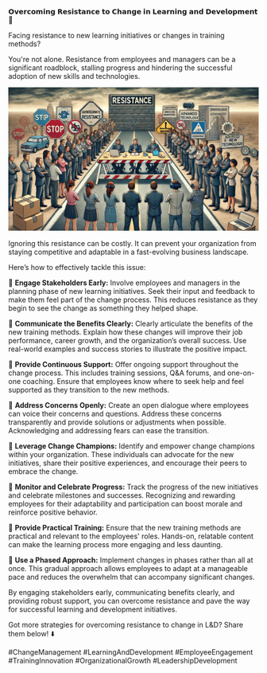 𝗢𝘃𝗲𝗿𝗰𝗼𝗺𝗶𝗻𝗴 𝗥𝗲𝘀𝗶𝘀𝘁𝗮𝗻𝗰𝗲 𝘁𝗼 𝗖𝗵𝗮𝗻𝗴𝗲 𝗶𝗻 𝗟𝗲𝗮𝗿𝗻𝗶𝗻𝗴 𝗮𝗻𝗱 𝗗𝗲𝘃𝗲𝗹𝗼𝗽𝗺𝗲𝗻𝘁 🌟

Facing resistance to new learning initiatives or changes in training methods?

You're not alone. Resistance from employees and managers can be a significant roadblock, stalling progress and hindering the successful adoption of new skills and technologies.

![resistance](./images/015-resistance.png)

Ignoring this resistance can be costly. It can prevent your organization from staying competitive and adaptable in a fast-evolving business landscape.

Here’s how to effectively tackle this issue:

📌 **Engage Stakeholders Early:** Involve employees and managers in the planning phase of new learning initiatives. Seek their input and feedback to make them feel part of the change process. This reduces resistance as they begin to see the change as something they helped shape.

📌 **Communicate the Benefits Clearly:** Clearly articulate the benefits of the new training methods. Explain how these changes will improve their job performance, career growth, and the organization’s overall success. Use real-world examples and success stories to illustrate the positive impact.

📌 **Provide Continuous Support:** Offer ongoing support throughout the change process. This includes training sessions, Q&A forums, and one-on-one coaching. Ensure that employees know where to seek help and feel supported as they transition to the new methods.

📌 **Address Concerns Openly:** Create an open dialogue where employees can voice their concerns and questions. Address these concerns transparently and provide solutions or adjustments when possible. Acknowledging and addressing fears can ease the transition.

📌 **Leverage Change Champions:** Identify and empower change champions within your organization. These individuals can advocate for the new initiatives, share their positive experiences, and encourage their peers to embrace the change.

📌 **Monitor and Celebrate Progress:** Track the progress of the new initiatives and celebrate milestones and successes. Recognizing and rewarding employees for their adaptability and participation can boost morale and reinforce positive behavior.

📌 **Provide Practical Training:** Ensure that the new training methods are practical and relevant to the employees' roles. Hands-on, relatable content can make the learning process more engaging and less daunting.

📌 **Use a Phased Approach:** Implement changes in phases rather than all at once. This gradual approach allows employees to adapt at a manageable pace and reduces the overwhelm that can accompany significant changes.

By engaging stakeholders early, communicating benefits clearly, and providing robust support, you can overcome resistance and pave the way for successful learning and development initiatives.

Got more strategies for overcoming resistance to change in L&D? Share them below! ⬇️

#ChangeManagement #LearningAndDevelopment #EmployeeEngagement #TrainingInnovation #OrganizationalGrowth #LeadershipDevelopment